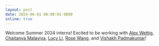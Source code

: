 ```yaml
---
layout: post
date: 2024-06-01 00:00:01-0800
inline: true
---
```


Welcome Summer 2024 interns! Excited to be working with [Alex Wettig](https://twitter.com/_awettig), [Chaitanya Malaviya](https://twitter.com/cmalaviya11), [Lucy Li](https://twitter.com/lucy3_li), [Rose Wang](https://twitter.com/rose_e_wang), and [Vishakh Padmakumar](https://twitter.com/vishakh_pk)!